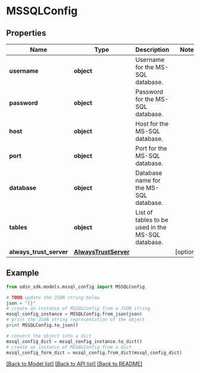 # MSSQLConfig


## Properties

Name | Type | Description | Notes
------------ | ------------- | ------------- | -------------
**username** | **object** | Username for the MS-SQL database. | 
**password** | **object** | Password for the MS-SQL database. | 
**host** | **object** | Host for the MS-SQL database. | 
**port** | **object** | Port for the MS-SQL database. | 
**database** | **object** | Database name for the MS-SQL database. | 
**tables** | **object** | List of tables to be used in the MS-SQL database. | 
**always_trust_server** | [**AlwaysTrustServer**](AlwaysTrustServer.md) |  | [optional] 

## Example

```python
from odin_sdk.models.mssql_config import MSSQLConfig

# TODO update the JSON string below
json = "{}"
# create an instance of MSSQLConfig from a JSON string
mssql_config_instance = MSSQLConfig.from_json(json)
# print the JSON string representation of the object
print MSSQLConfig.to_json()

# convert the object into a dict
mssql_config_dict = mssql_config_instance.to_dict()
# create an instance of MSSQLConfig from a dict
mssql_config_form_dict = mssql_config.from_dict(mssql_config_dict)
```
[[Back to Model list]](../README.md#documentation-for-models) [[Back to API list]](../README.md#documentation-for-api-endpoints) [[Back to README]](../README.md)


